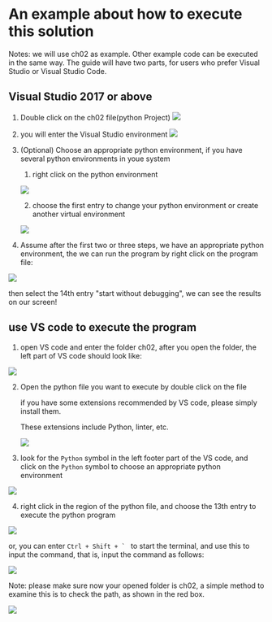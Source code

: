 # An example about how to execute this solution

Notes: we will use ch02 as example. Other example code can be executed in the same way. The guide will have two parts, for users who prefer Visual Studio or Visual Studio Code.

## Visual Studio 2017 or above

1. Double click on the ch02 file(python Project)
![](./Images/1.PNG)

2. you will enter the Visual Studio environment
![](./Images/2.PNG)

3. (Optional) Choose an appropriate python environment, if you have several python environments in youe system
    1. right click on the python environment

    ![](./Images/3.png)

    2. choose the first entry to change your python environment or create another virtual environment

    ![](./Images/4.PNG)

4. Assume after the first two or three steps, we have an appropriate python environment, the we can run the program by right click on the program file:

![](./Images/5.PNG)

then select the 14th entry "start without debugging", we can see the results on our screen!

## use VS code to execute the program

1. open VS code and enter the folder ch02, after you open the folder, the left part of VS code should look like:

![](./Images/6.PNG)

2. Open the python file you want to execute by double click on the file

   if you have some extensions recommended by VS code, please simply install them.

   These extensions include Python, linter, etc.
  
   ![](./Images/7.PNG)

3. look for the `Python` symbol in the left footer part of the VS code, and click on the `Python` symbol to choose an appropriate python environment

![](./Images/8.PNG)

4. right click in the region of the python file, and choose the 13th entry to execute the python program

![](./Images/9.PNG)

or, you can enter ```Ctrl + Shift + ` ``` to start the terminal, and use this to input the command, that is, input the command as follows:

![](./Images/10.PNG)

Note: please make sure now your opened folder is ch02, a simple method to examine this is to check the path, as shown in the red box.

![](./Images/11.png)
